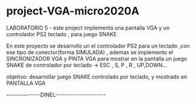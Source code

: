 # project-VGA-micro2020A
LABORATORIO 5 - este project implementa una pantalla VGA y un controlador PS2 teclado , para juego SNAKE


En este proyecto se desarrollo un el controlador PS2 para un teclado ,con ese tipo de conector(forma SIMULADA) , ademas se implemento
el SINCRONIZADOR VGA y PINTA VGA para mostrar en la pantalla un juego SNAKE de controlador por teclado -> ESC , S, P , R , UP,DOWN...

objetivo: desarrollar juego SNAKE controlado por teclado, y mostrado en PANTALLA VGA

--------------DINEL---------------------

